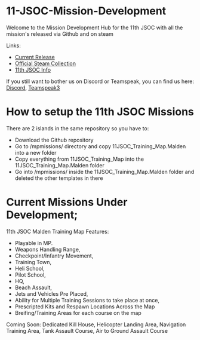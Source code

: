 # 11-JSOC-Mission-Development
Welcome to the Mission Development Hub for the 11th JSOC with all the mission's released via Github and on steam

Links:
- [Current Release](https://github.com/Scarecrowbi/11-JSOC-Malden-Training-Mission/releases)
- [Official Steam Collection](https://steamcommunity.com/sharedfiles/filedetails/?id=1743821310)
- [11th JSOC Info](https://github.com/TheNightstalk3r/11th-JSOC)

If you still want to bother us on Discord or Teamspeak, you can find us here:
[Discord](https://discord.gg/DTA7sVJ), [Teamspeak3](ts.11jsoc.com)

# How to setup the 11th JSOC Missions

There are 2 islands in the same repository so you have to:
- Download the Github repository
- Go to /mpmissions/ directory and copy 11JSOC_Training_Map.Malden into a new folder
- Copy everything from 11JSOC_Training_Map into the 11JSOC_Training_Map.Malden folder
- Go into /mpmissions/ inside the 11JSOC_Training_Map.Malden folder and deleted the other templates in there

# Current Missions Under Development;

11th JSOC Malden Training Map
Features: 

- Playable in MP.
- Weapons Handling Range,
- Checkpoint/Infantry Movement,
- Training Town,
- Heli School,
- Pilot School,
- HQ,
- Beach Assault,
- Jets and Vehicles Pre Placed,
- Ability for Multiple Training Sessions to take place at once,
- Prescripted Kits and Respawn Locations Across the Map
- Breifing/Training Areas for each course on the map

Coming Soon:
Dedicated Kill House, Helicopter Landing Area, Navigation Training Area, Tank Assault Course, Air to Ground Assault Course




